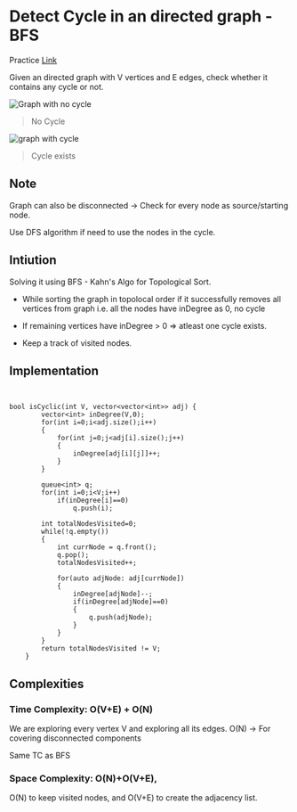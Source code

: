 # Detect Cycle in an directed graph - BFS

Practice [Link](https://www.geeksforgeeks.org/problems/detect-cycle-in-a-directed-graph/1?itm_source=geeksforgeeks&itm_medium=article&itm_campaign=practice_card)

Given an directed graph with V vertices and E edges, check whether it contains any cycle or not. 

![Graph with no cycle](/images/graph-c.png)
> No Cycle


![graph with cycle](/images/graph-d.png)
> Cycle exists

## Note
Graph can also be disconnected -> Check for every node as source/starting node.

Use DFS algorithm if need to use the nodes in the cycle.


## Intiution

Solving it using BFS - Kahn's Algo for Topological Sort.

- While sorting the graph in topolocal order if it successfully removes all vertices from graph i.e. all the nodes have inDegree as 0, no cycle

- If remaining vertices have inDegree > 0 => atleast one cycle exists.
- Keep a track of visited nodes.



## Implementation

```


bool isCyclic(int V, vector<vector<int>> adj) {
        vector<int> inDegree(V,0);
        for(int i=0;i<adj.size();i++)
        {
            for(int j=0;j<adj[i].size();j++)
            {
                inDegree[adj[i][j]]++;
            }
        }
        
        queue<int> q;
        for(int i=0;i<V;i++)
            if(inDegree[i]==0)
                q.push(i);
        
        int totalNodesVisited=0;
        while(!q.empty())
        {
            int currNode = q.front();
            q.pop();
            totalNodesVisited++;
            
            for(auto adjNode: adj[currNode])
            {
                inDegree[adjNode]--;
                if(inDegree[adjNode]==0)
                {
                    q.push(adjNode);
                }
            }
        }
        return totalNodesVisited != V;
    }

```


## Complexities

### Time Complexity: O(V+E) + O(N)
We are exploring every vertex V and exploring all its edges. 
O(N) -> For covering disconnected components

Same TC as BFS



### Space Complexity: O(N)+O(V+E), 
O(N) to keep visited nodes, and O(V+E) to create the adjacency list.